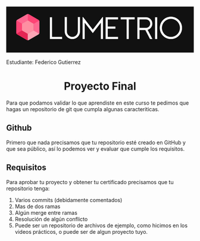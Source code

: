 ![Lumetrio](./images/Portada.png)

Estudiante: Federico Gutierrez

<h1 align="center">Proyecto Final </a></h1>

Para que podamos validar lo que aprendiste en este curso te pedimos que hagas un repositorio de git que cumpla algunas caracteriticas.

<h2>Github</h2>
Primero que nada precisamos que tu repositorio esté creado en GitHub y que sea público, así lo podemos ver y evaluar que cumple los requisitos.

<h2>Requisitos</h2>
Para aprobar tu proyecto y obtener tu certificado precisamos que tu repositorio tenga:

1. Varios commits (debidamente comentados)
2. Mas de dos ramas
3. Algún merge entre ramas
4. Resolución de algún conflicto
5. Puede ser un repositorio de archivos de ejemplo, como hicimos en los videos prácticos, o puede ser de algun proyecto tuyo.